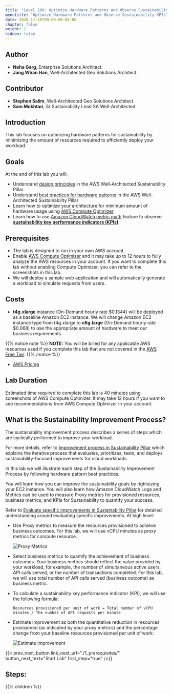 ```yaml
---
title: "Level 200: Optimize Hardware Patterns and Observe Sustainability KPIs"
menutitle: "Optimize Hardware Patterns and Observe Sustainability KPIs"
date: 2020-11-18T09:00:08-04:00
chapter: false
weight: 1
hidden: false
---
```

## Author

- **Neha Garg**, Enterprise Solutions Architect.
- **Jang Whan Han**, Well-Architected Geo Solutions Architect.

## Contributor
- **Stephen Salim**, Well-Architected Geo Solutions Architect.
- **Sam Mokhtari**, Sr Sustainability Lead SA Well-Architected.

## Introduction

This lab focuses on optimizing hardware patterns for sustainability by minimizing the amount of resources required to efficiently deploy your workload.

## Goals
At the end of this lab you will:

* Understand [design principles](https://docs.aws.amazon.com/wellarchitected/latest/sustainability-pillar/design-principles-for-sustainability-in-the-cloud.html) in the AWS Well-Architected Sustainability Pillar 
* Understand [best practices for hardware patterns](https://docs.aws.amazon.com/wellarchitected/latest/sustainability-pillar/hardware-patterns.html) in the AWS Well-Architected Sustainability Pillar
* Learn how to optimize your architecture for minimum amount of hardware usage using [AWS Compute Optimizer](https://aws.amazon.com/aws-cost-management/aws-cost-optimization/right-sizing/)
* Learn how to use [Amazon CloudWatch  metric math](https://docs.aws.amazon.com/AmazonCloudWatch/latest/monitoring/using-metric-math.html) feature to observe **[sustainability key performance indicators (KPIs)](https://docs.aws.amazon.com/wellarchitected/latest/sustainability-pillar/evaluate-specific-improvements.html#key-performance-indicators)**. 

## Prerequisites

* The lab is designed to run in your own AWS account.
* Enable [AWS Compute Optimizer](https://aws.amazon.com/compute-optimizer/) and it may take up to 12 hours to fully analyze the AWS resources in your account. If you want to complete this lab without enabling Compute Optimizer, you can refer to the screenshots in this lab.
* We will deploy a sample web application and will automatically generate a workload  to simulate requests from users.

## Costs
* **t4g.xlarge** instance (On-Demand hourly rate $0.1344) will be deployed as a baseline Amazon EC2 instance. We will change Amazon EC2 instance type from t4g.xlarge to **c6g.large** (On-Demand hourly rate $0.068) to use the appropriate amount of hardware to meet our business requirements.

{{% notice note %}}
**NOTE:** You will be billed for any applicable AWS resources used if you complete this lab that are not covered in the [AWS Free Tier](https://aws.amazon.com/free/).
{{% /notice %}}
* [AWS Pricing](https://aws.amazon.com/pricing/)

## Lab Duration
Estimated time required to complete this lab is 40 minutes using screenshots of AWS Compute Optimizer.
It may take 12 hours if you want to see recommendations from AWS Compute Optimizer in your account. 

## What is the Sustainability Improvement Process?
The sustainability improvement process describes a series of steps which are cyclically performed to improve your workload.

For more details, refer to [Improvement process in Sustainability Pillar](https://docs.aws.amazon.com/wellarchitected/latest/sustainability-pillar/improvement-process.html) which explains the iterative process that evaluates, prioritizes, tests, and deploys sustainability-focused improvements for cloud workloads.

In this lab we will illustrate each step of the Sustainability Improvement Process by following hardware pattern best practices.

You will learn how you can improve the sustainability goals by rightsizing your EC2 instance. You will also learn how Amazon CloudWatch Logs and Metrics can be used to measure Proxy metrics for provisioned resources, business metrics, and KPIs for Sustainability to quantify your success.

Refer to [Evaluate specific improvements in Sustainability Pillar](https://docs.aws.amazon.com/wellarchitected/latest/sustainability-pillar/evaluate-specific-improvements.html) for detailed understanding around evaluating specific improvements. At high level:
* Use Proxy metrics to measure the resources provisioned to achieve business outcomes. For this lab, we will use vCPU minutes as proxy metrics for compute resource.

  ![Proxy Metrics](/Sustainability/300_optimize_data_pattern_using_redshift_data_sharing/lab-0/images/proxy_metrics_type.png?classes=lab_picture_small)

* Select business metrics to quantify the achievement of business outcomes. Your business metrics should reflect the value provided by your workload, for example, the number of simultaneous active users, API calls served, or the number of transactions completed. For this lab, we will use total number of API calls served (business outcome) as business metric.

* To calculate a sustainability key performance indicator (KPI), we will use the following formula:

    ```
    Resources provisioned per unit of work = Total number of vCPU minutes / The number of API requests per minute
    ```

* Estimate improvement as both the quantitative reduction in resources provisioned (as indicated by your proxy metrics) and the percentage change from your baseline resources provisioned per unit of work:

    ![Estimate Improvement](/Sustainability/200_optimize_ec2_using_cloudwatch_compute_optimizer/Images/section0/EstimateImprovement.png?classes=lab_picture_small)


{{< prev_next_button link_next_url="./1_prerequisites/" button_next_text="Start Lab" first_step="true" />}}

## Steps:
{{% children  %}}

